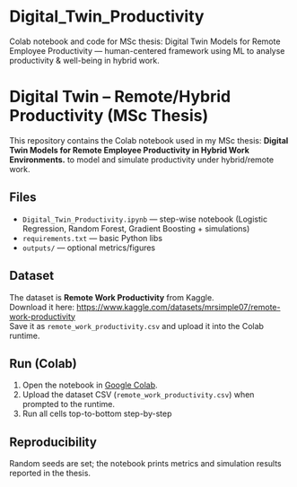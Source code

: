 # Digital_Twin_Productivity
Colab notebook and code for MSc thesis: Digital Twin Models for Remote Employee Productivity — human-centered framework using ML to analyse productivity &amp; well-being in hybrid work.

# Digital Twin – Remote/Hybrid Productivity (MSc Thesis)

This repository contains the Colab notebook used in my MSc thesis:
**Digital Twin Models for Remote Employee Productivity in Hybrid Work Environments.**
 to model and simulate productivity under hybrid/remote work.

## Files
- `Digital_Twin_Productivity.ipynb` — step-wise notebook (Logistic Regression, Random Forest, Gradient Boosting + simulations)
- `requirements.txt` — basic Python libs
- `outputs/` — optional metrics/figures

## Dataset
The dataset is **Remote Work Productivity** from Kaggle.  
Download it here: https://www.kaggle.com/datasets/mrsimple07/remote-work-productivity  
Save it as `remote_work_productivity.csv` and upload it into the Colab runtime.

## Run (Colab)
1. Open the notebook in [Google Colab](https://colab.research.google.com/).
2. Upload  the dataset CSV (`remote_work_productivity.csv`) when prompted to the runtime.
3. Run all cells top-to-bottom step-by-step

## Reproducibility
Random seeds are set; the notebook prints metrics and simulation results reported in the thesis.
